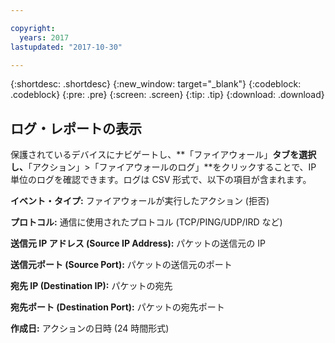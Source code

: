 ```yaml
---

copyright:
  years: 2017
lastupdated: "2017-10-30"

---
```


{:shortdesc: .shortdesc}
{:new_window: target="_blank"}
{:codeblock: .codeblock}
{:pre: .pre}
{:screen: .screen}
{:tip: .tip}
{:download: .download}

## ログ・レポートの表示

保護されているデバイスにナビゲートし、**「ファイアウォール」**タブを選択し、**「アクション」>「ファイアウォールのログ」**をクリックすることで、IP 単位のログを確認できます。ログは CSV 形式で、以下の項目が含まれます。

**イベント・タイプ:** ファイアウォールが実行したアクション (拒否)

**プロトコル:** 通信に使用されたプロトコル (TCP/PING/UDP/IRD など)

**送信元 IP アドレス (Source IP Address):** パケットの送信元の IP

**送信元ポート (Source Port):** パケットの送信元のポート

**宛先 IP (Destination IP):** パケットの宛先

**宛先ポート (Destination Port):** パケットの宛先ポート

**作成日:** アクションの日時 (24 時間形式)
